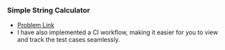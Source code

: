 ### Simple String Calculator

- [Problem Link](https://osherove.com/tdd-kata-1/)
- I have also implemented a CI workflow, making it easier for you to view and track the test cases seamlessly.
